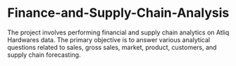 # Finance-and-Supply-Chain-Analysis
The project involves performing financial and supply chain analytics on Atliq Hardwares data. The primary objective is to answer various analytical questions related to sales, gross sales, market, product, customers, and supply chain forecasting.

